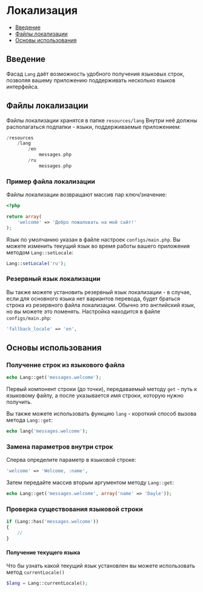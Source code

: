 # Локализация

- [Введение](#Введение)
- [Файлы локализации](#Файлы-локализации)
- [Основы использования](#Основы-использования)

<a name="Введение"></a>
## Введение
Фасад `Lang` даёт возможность удобного получения языковых строк, позволяя вашему приложению поддерживать несколько языков интерфейса.

<a name="Файлы локализации"></a>
## Файлы локализации
Файлы локализации хранятся в папке `resources/lang` Внутри неё должны располагаться подпапки - языки, поддерживаемые приложением:
```php
/resources
    /lang
        /en
            messages.php
        /ru
            messages.php
```
### Пример файла локализации
Файлы локализации возвращают массив пар ключ/значение:
```php
<?php

return array(
    'welcome' => 'Добро пожаловать на мой сайт!'
);
```
Язык по умолчанию указан в файле настроек `configs/main.php`. Вы можете изменить текущий язык во время работы вашего приложения методом `Lang::setLocale`:
```php
Lang::setLocale('ru');
```

### Резервный язык локализации
Вы также можете установить резервный язык локализации - в случае, если для основного языка нет вариантов перевода, будет браться строка из резервного файла локализации. Обычно это английский язык, но вы можете это поменять. Настройка находится в файле `configs/main.php`:
```php
'fallback_locale' => 'en',
```

<a name="Основы использования"></a>
## Основы использования

### Получение строк из языкового файла
```php
echo Lang::get('messages.welcome');
```
Первый компонент строки (до точки), передаваемый методу `get` - путь к языковому файлу, а после указывается имя строки, которую нужно получить.

Вы также можете использовать функцию `lang` - короткий способ вызова метода `Lang::get`:
```php
echo lang('messages.welcome');
```

### Замена параметров внутри строк
Сперва определите параметр в языковой строке:
```php
'welcome' => 'Welcome, :name',
```
Затем передайте массив вторым аргументом методу `Lang::get`:
```php
echo Lang::get('messages.welcome', array('name' => 'Dayle'));
```

### Проверка существования языковой строки
```php
if (Lang::has('messages.welcome'))
{
    //
}
```

#### Получение текущего языка

Что бы узнать какой текущий язык установлен вы можете использовать метод `currentLocale()`

```php
$lang = Lang::currentLocale();
```